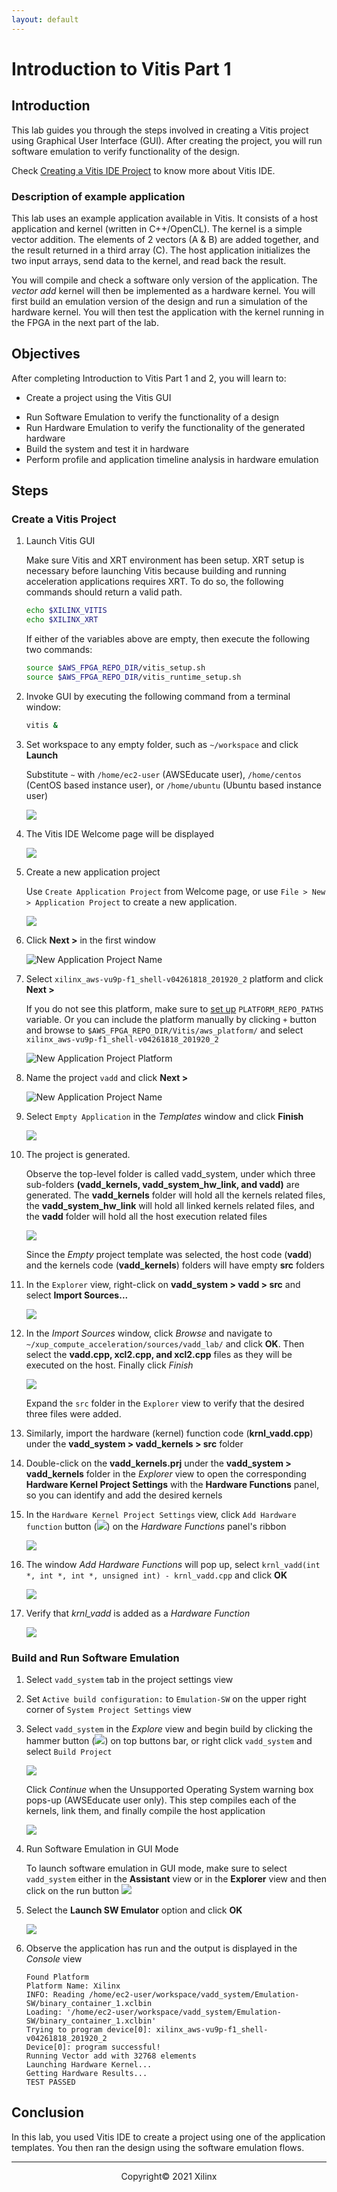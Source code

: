 ```yaml
---
layout: default
---
```


# Introduction to Vitis Part 1

## Introduction

This lab guides you through the steps involved in creating a Vitis project using Graphical User Interface (GUI). After creating the project, you will run software emulation to verify functionality of the design.

Check [Creating a Vitis IDE Project](https://www.xilinx.com/html_docs/xilinx2021_1/vitis_doc/creatingvitisideproject.html#cpe1508968036414) to know more about Vitis IDE.


### Description of example application

This lab uses an example application available in Vitis. It consists of a host application and kernel (written in C++/OpenCL). The kernel is a simple vector addition. The elements of 2 vectors (A & B) are added together, and the result returned in a third array (C). The host application initializes the two input arrays, send data to the kernel, and read back the result.

You will compile and check a software only version of the application. The *vector add* kernel will then be implemented as a hardware kernel. You will first build an emulation version of the design and run a simulation of the hardware kernel. You will then test the application with the kernel running in the FPGA in the next part of the lab.

## Objectives

After completing Introduction to Vitis Part 1 and 2, you will learn to:

* Create a project using the Vitis GUI
- Run Software Emulation to verify the functionality of a design
- Run Hardware Emulation to verify the functionality of the generated hardware
- Build the system and test it in hardware
- Perform profile and application timeline analysis in hardware emulation

## Steps

### Create a Vitis Project

1. Launch Vitis GUI

    Make sure Vitis and XRT environment has been setup. XRT setup is necessary before launching Vitis because building and running acceleration applications requires XRT. To do so, the following commands should return a valid path.

    ```sh
    echo $XILINX_VITIS
    echo $XILINX_XRT
    ```

    If either of the variables above are empty, then execute the following two commands:

    ```sh
    source $AWS_FPGA_REPO_DIR/vitis_setup.sh
    source $AWS_FPGA_REPO_DIR/vitis_runtime_setup.sh
    ```

1. Invoke GUI by executing the following command from a terminal window:

    ```sh
    vitis &
    ```
1. Set workspace to any empty folder, such as `~/workspace` and click **Launch**  
   
    Substitute `~` with `/home/ec2-user` (AWSEducate user), `/home/centos` (CentOS based instance user), or `/home/ubuntu` (Ubuntu based instance user)

	![](./images/Vitis_intro/workspace.png)

1. The Vitis IDE Welcome page will be displayed

	![](./images/Vitis_IDE.png)

1. Create a new application project

    Use `Create Application Project` from Welcome page, or use `File > New > Application Project` to create a new application.

    ![](./images/Vitis_intro/new_application.png)

1. Click **Next >** in the first window

    ![New Application Project Name](./images/Vitis_intro/project_wizard.png)

1. Select `xilinx_aws-vu9p-f1_shell-v04261818_201920_2` platform and click **Next >**

    If you do not see this platform, make sure to [set up](setup_xup_aws_workshop.md#lab-setup) `PLATFORM_REPO_PATHS` variable. Or you can include the platform manually by clicking `+` button and browse to `$AWS_FPGA_REPO_DIR/Vitis/aws_platform/` and select `xilinx_aws-vu9p-f1_shell-v04261818_201920_2`

    ![New Application Project Platform](./images/Vitis_intro/select_platform.png)


1. Name the project `vadd` and click **Next >**

    ![New Application Project Name](./images/Vitis_intro/project_name.png)

1. Select `Empty Application` in the *Templates* window and click **Finish**

    ![](./images/Vitis_intro/template.png)

1. The project is generated.

    Observe the top-level folder is called vadd\_system, under which three sub-folders **(vadd\_kernels, vadd\_system\_hw\_link, and vadd)** are generated. The **vadd\_kernels** folder will hold all the kernels related files, the **vadd\_system\_hw\_link** will hold all linked kernels related files, and the **vadd** folder will hold all the host execution related files


    ![](./images/Vitis_intro/initial_project.png) 

    Since the _Empty_ project template was selected, the host code (**vadd**) and the kernels code (**vadd_kernels**) folders will have empty **src** folders

1. In the `Explorer` view, right-click on **vadd\_system > vadd > src** and select **Import Sources...**

    ![](./images/Vitis_intro/add_host_sources.png)

1. In the *Import Sources* window, click *Browse* and navigate to `~/xup_compute_acceleration/sources/vadd_lab/` and click **OK**. Then select the **vadd.cpp, xcl2.cpp, and xcl2.cpp** files as they will be executed on the host. Finally click *Finish*

    ![](./images/Vitis_intro/import_sources.png)

    Expand the `src` folder in the `Explorer` view to verify that the desired three files were added.

1. Similarly, import the hardware (kernel) function code (**krnl\_vadd.cpp**) under the **vadd\_system > vadd\_kernels > src** folder

1. Double-click on the **vadd\_kernels.prj** under the **vadd\_system > vadd\_kernels** folder in the *Explorer* view to open the corresponding **Hardware Kernel Project Settings** with the **Hardware Functions** panel, so you can identify and add the desired kernels

1. In the `Hardware Kernel Project Settings` view, click `Add Hardware function` button (![](./images/Fig-hw_button.png)) on the *Hardware Functions* panel's ribbon

    ![](./images/Vitis_intro/add_hw_function.png)

1. The window *Add Hardware Functions* will pop up, select `krnl_vadd(int *, int *, int *, unsigned int) - krnl_vadd.cpp` and click **OK**

    ![](./images/Vitis_intro/select_hw_function.png)

1. Verify that *krnl_vadd* is added as a *Hardware Function*

    ![](./images/Vitis_intro/project_dashboard.png)

### Build and Run Software Emulation

1. Select `vadd_system` tab in the project settings view

1. Set `Active build configuration:` to `Emulation-SW` on the upper right corner of `System Project Settings` view

1. Select `vadd_system` in the *Explore* view and begin build by clicking the hammer button (![](./images/Fig-build.png)) on top buttons bar, or right click `vadd_system` and select `Build Project`

    ![](./images/Vitis_intro/sw_emu_build.png)

    Click *Continue* when the Unsupported Operating System warning box pops-up (AWSEducate user only). This step compiles each of the kernels, link them, and finally compile the host application

    ![](./images/unsupported_OS.png)

1. Run Software Emulation in GUI Mode

    To launch software emulation in GUI mode, make sure to select `vadd_system` either in the **Assistant** view or in the **Explorer** view and then click on the run button ![](./images/Fig-run.png)

1. Select the **Launch SW Emulator** option and click **OK**

    ![](./images/vitis_intro/run_as.png)

1. Observe the application has run and the output is displayed in the *Console* view

    ```
    Found Platform
    Platform Name: Xilinx
    INFO: Reading /home/ec2-user/workspace/vadd_system/Emulation-SW/binary_container_1.xclbin
    Loading: '/home/ec2-user/workspace/vadd_system/Emulation-SW/binary_container_1.xclbin'
    Trying to program device[0]: xilinx_aws-vu9p-f1_shell-v04261818_201920_2
    Device[0]: program successful!
    Running Vector add with 32768 elements
    Launching Hardware Kernel...
    Getting Hardware Results...
    TEST PASSED
    ```

## Conclusion

In this lab, you used Vitis IDE to create a project using one of the application templates. You then ran the design using the software emulation flows.

---------------------------------------
<p align="center">Copyright&copy; 2021 Xilinx</p>
